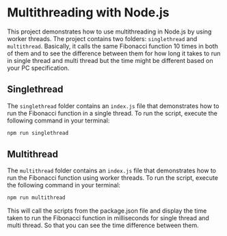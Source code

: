 # Multithreading with Node.js

This project demonstrates how to use multithreading in Node.js by using worker threads. The project contains two folders: `singlethread` and `multithread`. Basically, it calls the same Fibonacci function 10 times in both of them and to see the difference between them for how long it takes to run in single thread and multi thread but the time might be different based on your PC specification.

## Singlethread

The `singlethread` folder contains an `index.js` file that demonstrates how to run the Fibonacci function in a single thread. To run the script, execute the following command in your terminal:

```bash
npm run singlethread
```
## Multithread

The `multithread` folder contains an `index.js` file that demonstrates how to run the Fibonacci function using worker threads. To run the script, execute the following command in your terminal:

```bash
npm run multithread
```

This will call the scripts from the package.json file and display the time taken to run the Fibonacci function in milliseconds for single thread and multi thread. So that you can see the time difference between them.